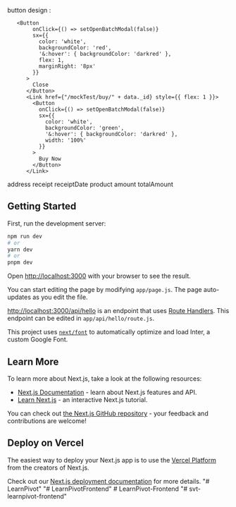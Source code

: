 
button design : 

       <Button 
            onClick={() => setOpenBatchModal(false)}
            sx={{ 
              color: 'white', 
              backgroundColor: 'red', 
              '&:hover': { backgroundColor: 'darkred' },
              flex: 1,
              marginRight: '8px'
            }}
          >
            Close
          </Button>
          <Link href={"/mockTest/buy/" + data._id} style={{ flex: 1 }}>
            <Button 
              onClick={() => setOpenBatchModal(false)}
              sx={{ 
                color: 'white', 
                backgroundColor: 'green', 
                '&:hover': { backgroundColor: 'darkred' },
                width: '100%'
              }}
            >
              Buy Now
            </Button>
          </Link>











address
receipt
receiptDate
product
amount
totalAmount

## Getting Started

First, run the development server:

```bash
npm run dev
# or
yarn dev
# or
pnpm dev
```

Open [http://localhost:3000](http://localhost:3000) with your browser to see the result.

You can start editing the page by modifying `app/page.js`. The page auto-updates as you edit the file.

[http://localhost:3000/api/hello](http://localhost:3000/api/hello) is an endpoint that uses [Route Handlers](https://beta.nextjs.org/docs/routing/route-handlers). This endpoint can be edited in `app/api/hello/route.js`.

This project uses [`next/font`](https://nextjs.org/docs/basic-features/font-optimization) to automatically optimize and load Inter, a custom Google Font.

## Learn More

To learn more about Next.js, take a look at the following resources:

- [Next.js Documentation](https://nextjs.org/docs) - learn about Next.js features and API.
- [Learn Next.js](https://nextjs.org/learn) - an interactive Next.js tutorial.

You can check out [the Next.js GitHub repository](https://github.com/vercel/next.js/) - your feedback and contributions are welcome!

## Deploy on Vercel

The easiest way to deploy your Next.js app is to use the [Vercel Platform](https://vercel.com/new?utm_medium=default-template&filter=next.js&utm_source=create-next-app&utm_campaign=create-next-app-readme) from the creators of Next.js.

Check out our [Next.js deployment documentation](https://nextjs.org/docs/deployment) for more details.
"# LearnPivot" 
"# LearnPivotFrontend" 
#   L e a r n P i v o t - F r o n t e n d 
 
 "# svt-learnpivot-frontend" 
